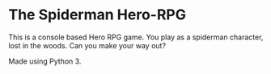 <h1>The Spiderman Hero-RPG</h1>

This is a console based Hero RPG game. You play as a spiderman character, lost in the woods. Can you make your way out?

Made using Python 3.
